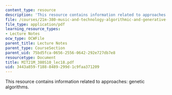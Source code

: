 ```yaml
---
content_type: resource
description: 'This resource contains information related to approaches: genetic algorithms. '
file: /courses/21m-380-music-and-technology-algorithmic-and-generative-music-spring-2010/3443a859f1888489299d1c9faa371209_MIT21M_380S10_lec18.pdf
file_type: application/pdf
learning_resource_types:
- Lecture Notes
ocw_type: OCWFile
parent_title: Lecture Notes
parent_type: CourseSection
parent_uid: 75bd5fca-0656-2556-0642-292e727db7e8
resourcetype: Document
title: MIT21M_380S10_lec18.pdf
uid: 3443a859-f188-8489-299d-1c9faa371209
---
```

This resource contains information related to approaches: genetic algorithms. 

